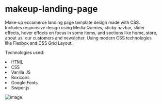 # makeup-landing-page
Make-up eccomerce landing page template design made with CSS. Includes responsive design using Media Queries, sticky navbar, slider effects, hover effects on focus in some items, and sections like home, store, about us, our customers and newsletter. Using modern CSS technologies like Flexbox and CSS Grid Layout.

Technologies used: 

<li>HTML</li>
<li>CSS</li>
<li>Vanilla JS</li>
<li>Boxicons</li>
<li>Google Fonts</li>
<li>Swiper.js</li>

![image](https://github.com/saulgutierrez/makeup-landing-page/assets/62368834/8ea54122-43ec-4ada-850a-c95249f62f7f)
